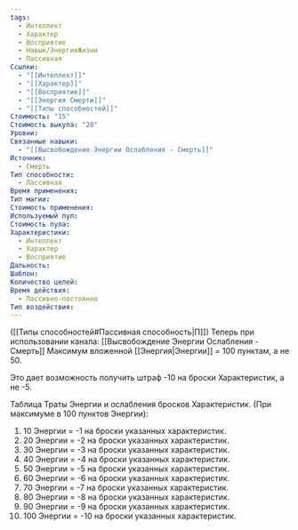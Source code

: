 ```yaml
---
tags:
  - Интеллект
  - Характер
  - Восприятие
  - Навык/ЭнергияЖизни
  - Пассивная
Ссылки:
  - "[[Интеллект]]"
  - "[[Характер]]"
  - "[[Восприятие]]"
  - "[[Энергия Смерти]]"
  - "[[Типы способностей]]"
Стоимость: "15"
Стоимость выкупа: "20"
Уровни: 
Связанные навыки:
  - "[[Высвобождение Энергии Ослабления - Смерть]]"
Источник:
  - Смерть
Тип способности:
  - Пассивная
Время применения: 
Тип магии: 
Стоимость применения: 
Используемый пул: 
Стоимость пула: 
Характеристики:
  - Интеллект
  - Характер
  - Восприятие
Дальность: 
Шаблон: 
Количество целей: 
Время действия:
  - Пассивно-постоянно
Тип воздействия:
---
```

([[Типы способностей#Пассивная способность|П]]) Теперь при использовании канала: [[Высвобождение Энергии Ослабления - Смерть]] Максимум вложенной [[Энергия|Энергии]] = 100 пунктам, а не 50.

Это дает возможность получить штраф -10 на броски Характеристик, а не -5.

Таблица Траты Энергии и ослабления бросков Характеристик.
(При максимуме в 100 пунктов Энергии):

1. 10 Энергии = -1 на броски указанных характеристик.
2. 20 Энергии = -2 на броски указанных характеристик.
3. 30 Энергии = -3 на броски указанных характеристик.
4. 40 Энергии = -4 на броски указанных характеристик.
5. 50 Энергии = -5 на броски указанных характеристик.
6. 60 Энергии = -6 на броски указанных характеристик.
7. 70 Энергии = -7 на броски указанных характеристик.
8. 80 Энергии = -8 на броски указанных характеристик.
9. 90 Энергии = -9 на броски указанных характеристик.
10. 100 Энергии = -10 на броски указанных характеристик.